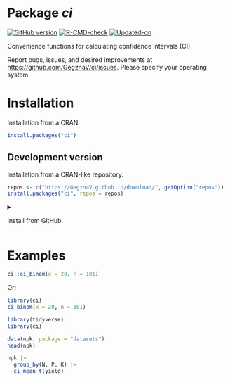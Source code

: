 Package ***ci***
================

<!-- README.md is generated from README.Rmd. Please edit that file -->

<!-- badges: start -->

[![GitHub
version](https://img.shields.io/badge/GitHub-0.0.1-brightgreen.svg)](https://github.com/GegznaV/ci)
[![R-CMD-check](https://github.com/GegznaV/ci/workflows/R-CMD-check/badge.svg)](https://github.com/GegznaV/ci/actions)
[![Updated-on](https://img.shields.io/badge/Updated%20on-2025--10--18-yellowgreen.svg)](/commits/master)
<!-- badges: end -->

Convenience functions for calculating confidence intervals (CI).

Report bugs, issues, and desired improvements at
<https://github.com/GegznaV/ci/issues>. Please specify your operating
system.

# Installation

Installation from a CRAN:

``` r
install.packages("ci")
```

## Development version

Installation from a CRAN-like repository:

``` r
repos <- c("https://GegznaV.github.io/download/", getOption("repos"))
install.packages("ci", repos = repos)
```

<details>

<summary>

Install from GitHub
</summary>

Install from GitHub:

``` r
if (!require(remotes)) install.packages("remotes")
remotes::install_github("GegznaV/ci", dependencies = TRUE)
```

Note! To install from GitHub on Windows, you need the RTools.

</details>

# Examples

``` r
ci::ci_binom(x = 20, n = 101)
```

Or:

``` r
library(ci)
ci_binom(x = 20, n = 101)
```

``` r
library(tidyverse)
library(ci)

data(npk, package = "datasets")
head(npk)

npk |>
  group_by(N, P, K) |> 
  ci_mean_t(yield)
```

